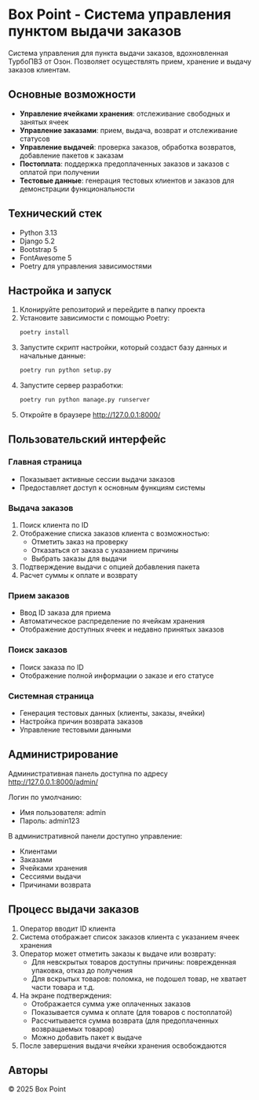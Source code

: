 # Box Point - Система управления пунктом выдачи заказов

Система управления для пункта выдачи заказов, вдохновленная ТурбоПВЗ от Озон. Позволяет осуществлять прием, хранение и выдачу заказов клиентам.

## Основные возможности

- **Управление ячейками хранения**: отслеживание свободных и занятых ячеек
- **Управление заказами**: прием, выдача, возврат и отслеживание статусов
- **Управление выдачей**: проверка заказов, обработка возвратов, добавление пакетов к заказам
- **Постоплата**: поддержка предоплаченных заказов и заказов с оплатой при получении
- **Тестовые данные**: генерация тестовых клиентов и заказов для демонстрации функциональности

## Технический стек

- Python 3.13
- Django 5.2
- Bootstrap 5
- FontAwesome 5
- Poetry для управления зависимостями

## Настройка и запуск

1. Клонируйте репозиторий и перейдите в папку проекта
2. Установите зависимости с помощью Poetry:
   ```bash
   poetry install
   ```
3. Запустите скрипт настройки, который создаст базу данных и начальные данные:
   ```bash
   poetry run python setup.py
   ```
4. Запустите сервер разработки:
   ```bash
   poetry run python manage.py runserver
   ```
5. Откройте в браузере http://127.0.0.1:8000/

## Пользовательский интерфейс

### Главная страница
- Показывает активные сессии выдачи заказов
- Предоставляет доступ к основным функциям системы

### Выдача заказов
1. Поиск клиента по ID
2. Отображение списка заказов клиента с возможностью:
   - Отметить заказ на проверку
   - Отказаться от заказа с указанием причины
   - Выбрать заказы для выдачи
3. Подтверждение выдачи с опцией добавления пакета
4. Расчет суммы к оплате и возврату

### Прием заказов
- Ввод ID заказа для приема
- Автоматическое распределение по ячейкам хранения
- Отображение доступных ячеек и недавно принятых заказов

### Поиск заказов
- Поиск заказа по ID
- Отображение полной информации о заказе и его статусе

### Системная страница
- Генерация тестовых данных (клиенты, заказы, ячейки)
- Настройка причин возврата заказов
- Управление тестовыми данными

## Администрирование

Административная панель доступна по адресу http://127.0.0.1:8000/admin/

Логин по умолчанию:
- Имя пользователя: admin
- Пароль: admin123

В административной панели доступно управление:
- Клиентами
- Заказами
- Ячейками хранения
- Сессиями выдачи
- Причинами возврата

## Процесс выдачи заказов

1. Оператор вводит ID клиента
2. Система отображает список заказов клиента с указанием ячеек хранения
3. Оператор может отметить заказы к выдаче или возврату:
   - Для невскрытых товаров доступны причины: поврежденная упаковка, отказ до получения
   - Для вскрытых товаров: поломка, не подошел товар, не хватает части товара и т.д.
4. На экране подтверждения:
   - Отображается сумма уже оплаченных заказов
   - Показывается сумма к оплате (для товаров с постоплатой)
   - Рассчитывается сумма возврата (для предоплаченных возвращаемых товаров)
   - Можно добавить пакет к выдаче
5. После завершения выдачи ячейки хранения освобождаются

## Авторы

© 2025 Box Point